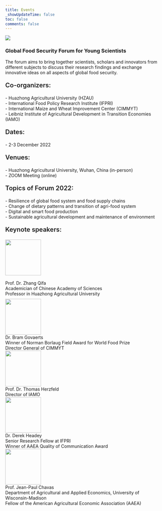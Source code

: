 ```yaml
---
title: Events
_showUpdateTime: false
toc: false
comments: false
---
```


<article id="events_blog">
    <p class="post_flex_center_center">
        <img src="https://emc.hzau.edu.cn/__local/0/E5/70/C584C66A0A479E2F82D2EC3FB85_EAE72A25_BB15.jpg">
    </p>
    <h3 class="post_flex_center_center">
        Global Food Security Forum for Young Scientists
    </h3>
    <p>
        The forum aims to bring together scientists, scholars and innovators from
        different subjects to discuss their research findings and exchange innovative
        ideas on all aspects of global food security.
    </p>
    <p style="font-size:20px;font-weight: 600;">
        Co-organizers:
    </p>
    <div class="p_item">
        - Huazhong Agricultural University (HZAU)
    </div>
    <div class="p_item">
        - International Food Policy Research Institute (IFPRI)
    </div>
    <div class="p_item">
        - International Maize and Wheat Improvement Center (CIMMYT)
    </div>
    <div class="p_item">
        - Leibniz Institute of Agricultural Development in Transition Economies (IAMO)
    </div>
    <p style="font-size:20px;font-weight: 600;">
        Dates:
    </p>
    <div class="p_item">
        - 2-3 December 2022
    </div>
    <p style="font-size:20px;font-weight: 600;">
        Venues:
    </p>
    <div class="p_item">
        - Huazhong Agricultural University, Wuhan, China (in-person)
    </div>
    <div class="p_item">
        - ZOOM Meeting (online)
    </div>
    <p style="font-size:20px;font-weight: 600;">
        Topics of Forum 2022:
    </p>
    <div class="p_item">
        - Resilience of global food system and food supply chains
    </div>
    <div class="p_item">
        - Change of dietary patterns and transition of agri-food system
    </div>
    <div class="p_item">
        - Digital and smart food production
    </div>
    <div class="p_item">
        - Sustainable agricultural development and maintenance of environment
    </div>
    <p style="font-size:20px;font-weight: 600;">
        Keynote speakers:
    </p>
    <section style="margin: 8px 0;">
        <div style="margin-bottom: 16px;">
            <img style="height: 114px;" src="https://emc.hzau.edu.cn/__local/D/86/29/09ECD18BBA2CD7432A3FE1B6DB8_FA94EBF8_14D57.png">
        </div>
        <div>
            Prof. Dr. Zhang Qifa
        </div>
        <div>
            Academician of Chinese Academy of Sciences
        </div>
        <div>
            Professor in Huazhong Agricultural University
        </div>
    </section>
    <section class="introduce_section">
        <div class="introduce_photo">
            <img style="height: 114px;" src="https://emc.hzau.edu.cn/__local/C/20/8A/A385B8B984EBD8E309109267136_02F56BC3_39F39.png">
        </div>
        <div class="introduce_item">
            Dr. Bram Govaerts
        </div>
        <div class="introduce_item">
            Winner of Norman Borlaug Field Award for World Food Prize
        </div>
        <div class="introduce_item">
            Director General of CIMMYT
        </div>
    </section>
    <section class="introduce_section">
        <div class="introduce_photo">
            <img style="height: 114px;" src="https://emc.hzau.edu.cn/__local/1/22/CE/DB642A863E81FA2A51CD418AF3D_1DB475D5_82D3.png">
        </div>
        <div class="introduce_item">
            Prof. Dr. Thomas Herzfeld
        </div>
        <div class="introduce_item">
            Director of IAMO
        </div>
    </section>
    <section class="introduce_section">
        <div class="introduce_photo">
            <img style="height: 114px;" src="https://emc.hzau.edu.cn/__local/F/8D/81/927A708B829A3F1015D4A88FB60_7E851FF7_2DF70.png">
        </div>
        <div class="introduce_item">
            Dr. Derek Headey
        </div>
        <div class="introduce_item">
            Senior Research Fellow at IFPRI
        </div>
        <div class="introduce_item">
            Winner of AAEA Quality of Communication Award
        </div>
    </section>
    <section class="introduce_section">
        <div class="introduce_photo">
            <img style="height: 114px;" src="https://emc.hzau.edu.cn/__local/D/3D/3D/2BBD0A9A2A3DCABBE552F715072_CBE17FE5_A214.png">
        </div>
        <div class="introduce_item">
            Prof. Jean-Paul Chavas
        </div>
        <div class="introduce_item">
            Department of Agricultural and Applied Economics, University of Wisconsin-Madison
        </div>
        <div class="introduce_item">
            Fellow of the American Agricultural Economic Association (AAEA)
        </div>
    </section>
</article>
